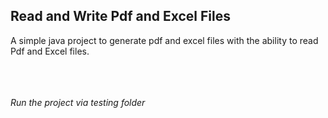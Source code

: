 <h2> Read and Write Pdf and Excel Files</h2>
  A simple java project to generate pdf and excel files with the ability to read Pdf and Excel files.
  <br><br><br><br>
  
_*Run the project via testing folder*_
